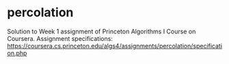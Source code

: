 # percolation
Solution to Week 1 assignment of Princeton Algorithms I Course on Coursera.
Assignment specifications: https://coursera.cs.princeton.edu/algs4/assignments/percolation/specification.php

